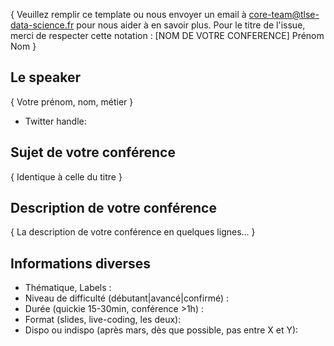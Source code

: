 { Veuillez remplir ce template ou nous envoyer un email à core-team@tlse-data-science.fr pour nous aider à en savoir plus.
Pour le titre de l'issue, merci de respecter cette notation : [NOM DE VOTRE CONFERENCE] Prénom Nom }


## Le speaker
{ Votre prénom, nom, métier }

* Twitter handle:

## Sujet de votre conférence
{ Identique à celle du titre }

## Description de votre conférence
{ La description de votre conférence en quelques lignes... }

## Informations diverses
* Thématique, Labels :
* Niveau de difficulté (débutant|avancé|confirmé) :
* Durée (quickie 15-30min, conférence >1h) : 
* Format (slides, live-coding, les deux): 
* Dispo ou indispo (après mars, dès que possible, pas entre X et Y):
